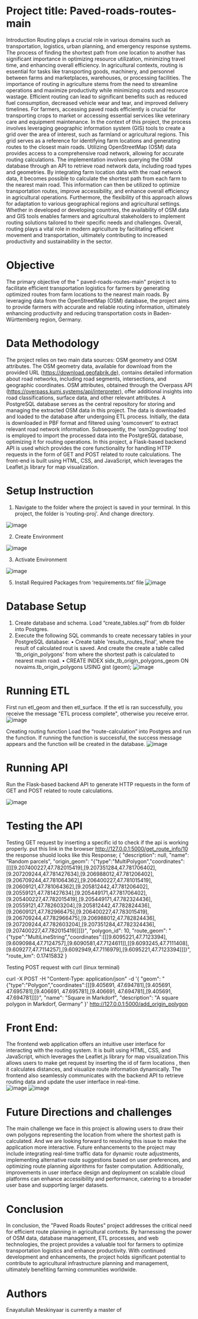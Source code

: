 
# Project title: Paved-roads-routes-main
Introduction 
Routing plays a crucial role in various domains such as transportation, logistics, urban planning, and emergency response systems. The process of finding the shortest path from one location to another has significant importance in optimizing resource utilization, minimizing travel time, and enhancing overall efficiency. In agricultural contexts, routing is essential for tasks like transporting goods, machinery, and personnel between farms and marketplaces, warehouses, or processing facilities.
The importance of routing in agriculture stems from the need to streamline operations and maximize productivity while minimizing costs and resource wastage. Efficient routing can lead to significant benefits such as reduced fuel consumption, decreased vehicle wear and tear, and improved delivery timelines. For farmers, accessing paved roads efficiently is crucial for transporting crops to market or accessing essential services like veterinary care and equipment maintenance.
In the context of this project, the process involves leveraging geographic information system (GIS) tools to create a grid over the area of interest, such as farmland or agricultural regions. This grid serves as a reference for identifying farm locations and generating routes to the closest main roads. Utilizing OpenStreetMap (OSM) data provides access to a comprehensive road network, allowing for accurate routing calculations.
The implementation involves querying the OSM database through an API to retrieve road network data, including road types and geometries. By integrating farm location data with the road network data, it becomes possible to calculate the shortest path from each farm to the nearest main road. This information can then be utilized to optimize transportation routes, improve accessibility, and enhance overall efficiency in agricultural operations.
Furthermore, the flexibility of this approach allows for adaptation to various geographical regions and agricultural settings. Whether in developed or developing countries, the availability of OSM data and GIS tools enables farmers and agricultural stakeholders to implement routing solutions tailored to their specific needs and challenges. Overall, routing plays a vital role in modern agriculture by facilitating efficient movement and transportation, ultimately contributing to increased productivity and sustainability in the sector.



# Objective
The primary objective of the " paved-roads-routes-main" project is to facilitate efficient transportation logistics for farmers by generating optimized routes from farm locations to the nearest main roads. By leveraging data from the OpenStreetMap (OSM) database, the project aims to provide farmers with accurate and reliable routing information, ultimately enhancing productivity and reducing transportation costs in Baden-Württemberg region, Germany.


# Data Methodology
The project relies on two main data sources: OSM geometry and OSM attributes. The OSM geometry data, available for download from the provided URL (https://download.geofabrik.de), contains detailed information about road networks, including road segments, intersections, and geographic coordinates. OSM attributes, obtained through the Overpass API (https://overpass.kumi.systems/api/interpreter), offer additional insights into road classifications, surface data, and other relevant attributes. A PostgreSQL database serves as the central repository for storing and managing the extracted OSM data in this project. The data is downloaded and loaded to the database after undergoing ETL process. Initially, the data is downloaded in PBF format and filtered using 'osmconvert' to extract relevant road network information. Subsequently, the 'osm2pgrouting' tool is employed to import the processed data into the PostgreSQL database, optimizing it for routing operations.  In this project, a Flask-based backend API is used which provides the core functionality for handling HTTP requests in the form of GET and POST related to route calculations. The front-end is built using HTML, CSS, and JavaScript, which leverages the Leaflet.js library for map visualization. 

# Setup Instruction
1.	Navigate to the folder where the project is saved in your terminal. In this project, the folder is 'routing-proj'. And change directory.

 ![image](https://github.com/prog-proj-novaims/paved-roads-routes/assets/123589817/3c91a9ba-f492-45d2-83d2-5e6fe5bbcd6d)




2.	Create Environment

![image](https://github.com/prog-proj-novaims/paved-roads-routes/assets/123589817/3ef4c6de-bd7b-48d6-b46a-78b208495127)


3.	Activate Environment
   
![image](https://github.com/prog-proj-novaims/paved-roads-routes/assets/123589817/c289ae7e-5707-408f-955c-20b0bdcb2bd1)



5.	Install Required Packages from ‘requirements.txt’ file
![image](https://github.com/prog-proj-novaims/paved-roads-routes/assets/123589817/16dbdc13-67dd-49d9-8c4f-29f735d57c79)



# Database Setup
1.	Create database and schema. Load “create_tables.sql” from db folder into Postgres.
2.	Execute the following SQL commands to create necessary tables in your PostgreSQL database: 
•	Create table 'results_routes_final', where the result of calculated rout is saved. And create the create a table called 'tb_origin_polygons' from where the shortest path is calculated to nearest main road.
•	CREATE INDEX sidx_tb_origin_polygons_geom ON novaims.tb_origin_polygons USING gist (geom);
 ![image](https://github.com/prog-proj-novaims/paved-roads-routes/assets/123589817/3dc459a1-95fd-4b9f-990b-1590ca6b001e)

# Running ETL
First run etl_geom and then etl_surface. If the etl is ran successfully, you receive the message "ETL process complete", otherwise you receive error.
![image](https://github.com/prog-proj-novaims/paved-roads-routes/assets/123589817/1bf599bc-aa38-4636-843f-9b76e0676fd2)

Creating routing function
Load the “route-calculation” into Postgres and run the function.
If running the function is successful, the success message appears and the function will be created in the database.
![image](https://github.com/prog-proj-novaims/paved-roads-routes/assets/123589817/674c42dc-ad0f-4d23-b62e-fd3d9a51363a)



# Running API
Run the Flask-based backend API to generate HTTP requests in the form of GET and POST related to route calculations.
 
![image](https://github.com/prog-proj-novaims/paved-roads-routes/assets/123589817/a98ffa31-b36f-43a6-8c42-0ecf5b4d815f)

# Testing the API
Testing GET request by inserting a specific id to check if the api is working properly. 
put this link in the browser
 http://127.0.0.1:5000/get_route_info/10
 the response shuold looks like this
Response; { "description": null, "name": "Random parcels", "origin_geom": "{"type":"MultiPolygon","coordinates":[[[[9.207400227,47.782015419],[9.207351284,47.781706402],[9.207209244,47.781427634],[9.206988012,47.781206402],[9.206709244,47.781064362],[9.206400227,47.781015419],[9.20609121,47.781064362],[9.205812442,47.781206402],[9.20559121,47.781427634],[9.205449171,47.781706402],[9.205400227,47.782015419],[9.205449171,47.782324436],[9.20559121,47.782603204],[9.205812442,47.782824436],[9.20609121,47.782966475],[9.206400227,47.783015419],[9.206709244,47.782966475],[9.206988012,47.782824436],[9.207209244,47.782603204],[9.207351284,47.782324436],[9.207400227,47.782015419]]]]}", "polygon_id": 10, "route_geom": "{"type":"MultiLineString","coordinates":[[[9.6095221,47.7123394],[9.6090984,47.7124757],[9.6090581,47.7124611]],[[9.6093245,47.7111408],[9.609277,47.7114257],[9.6092949,47.7116979],[9.6095221,47.7123394]]]}", "route_km": 0.17415832 }

 
 Testing POST request with curl (linux terminal)

curl -X POST -H "Content-Type: application/json" -d '{
  "geom": "{\"type\":\"Polygon\",\"coordinates\":[[[9.405691, 47.694781],[9.405691, 47.695781],[9.406691, 47.695781],[9.406691, 47.694781],[9.405691, 47.694781]]]}",
  "name": "Square in Markdorf",
  "description": "A square polygon in Markdorf, Germany"
}' http://127.0.0.1:5000/add_origin_polygon

# Front End:
The frontend web application offers an intuitive user interface for interacting with the routing system. It is built using HTML, CSS, and JavaScript, which leverages the Leaflet.js library for map visualization.This allows users to make get request by inserting the id of farm locations , then it calculates distances, and visualize route information dynamically. The frontend also seamlessly communicates with the backend API to retrieve routing data and update the user interface in real-time.  
![image](https://github.com/prog-proj-novaims/paved-roads-routes/assets/158604785/29a2ba11-9cc1-4c46-a8bc-d47eb520e612)
![image](https://github.com/prog-proj-novaims/paved-roads-routes/assets/158604785/8157c37c-5398-4b61-8b65-f6968f25fd2b)



# Future Directions and challenges
The main challenge we face in this project is allowing users to draw their own polygons representing the location from where the shortest path is calculated. And we are looking forward to resolving this issue to make the application more interactive.
Future enhancements to the project may include integrating real-time traffic data for dynamic route adjustments, implementing alternative route suggestions based on user preferences, and optimizing route planning algorithms for faster computation. Additionally, improvements in user interface design and deployment on scalable cloud platforms can enhance accessibility and performance, catering to a broader user base and supporting larger datasets.

# Conclusion
In conclusion, the "Paved Roads Routes" project addresses the critical need for efficient route planning in agricultural contexts. By harnessing the power of OSM data, database management, ETL processes, and web technologies, the project provides a valuable tool for farmers to optimize transportation logistics and enhance productivity. With continued development and enhancements, the project holds significant potential to contribute to agricultural infrastructure planning and management, ultimately benefiting farming communities worldwide.
# Authors
Enayatullah Meskinyaar is currently a master of  

